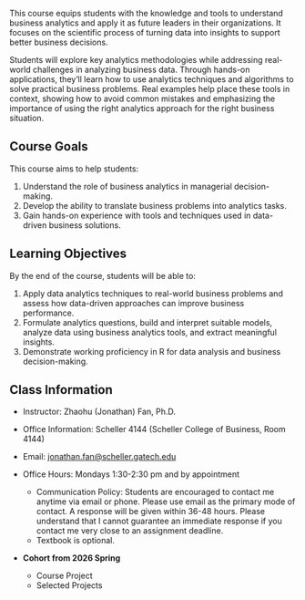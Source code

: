 This course equips students with the knowledge and tools to understand business analytics and apply it as future leaders in their organizations. It focuses on the scientific process of turning data into insights to support better business decisions.

Students will explore key analytics methodologies while addressing real-world challenges in analyzing business data. Through hands-on applications, they’ll learn how to use analytics techniques and algorithms to solve practical business problems. Real examples help place these tools in context, showing how to avoid common mistakes and emphasizing the importance of using the right analytics approach for the right business situation.

## Course Goals 
This course aims to help students:
  1. Understand the role of business analytics in managerial decision-making.
  2. Develop the ability to translate business problems into analytics tasks.
  3. Gain hands-on experience with tools and techniques used in data-driven business solutions.

## Learning Objectives
By the end of the course, students will be able to:
  1. Apply data analytics techniques to real-world business problems and assess how data-driven approaches can improve business performance.
  2. Formulate analytics questions, build and interpret suitable models, analyze data using business analytics tools, and extract meaningful insights.
  3. Demonstrate working proficiency in R for data analysis and business decision-making.

 <!----Course Goals --->
 <!----This course aims to help students:--->
 <!----Understand the role of business analytics in managerial decision-making.--->
 <!----Develop the ability to translate business problems into analytics tasks.--->
 <!----Gain hands-on experience with tools and techniques used in data-driven business solutions.--->

 <!----Learning Objectives--->
 <!----By the end of the course, students will be able to:--->
 <!----Select appropriate analytics models for specific business problems--->
 <!----Develop and fit analytics models using real-world data.--->
 <!----Interpret model outputs and apply them to support decision-making.--->
 <!----Use business analytics software and R to generate actionable insights.--->


## Class Information
  * Instructor: Zhaohu (Jonathan) Fan, Ph.D.
  * Office Information: Scheller 4144 (Scheller College of Business, Room 4144) 
  * Email: jonathan.fan@scheller.gatech.edu
  * Office Hours: Mondays 1:30-2:30 pm and by appointment

    - Communication Policy: Students are encouraged to contact me anytime via email or phone. Please use email as the primary mode of contact.  A response will be given within 36-48 hours.  Please understand that I cannot guarantee an immediate response if you contact me very close to an assignment deadline. 
    - Textbook is optional.


 * **Cohort from 2026 Spring**
    * Course Project
    * Selected Projects





